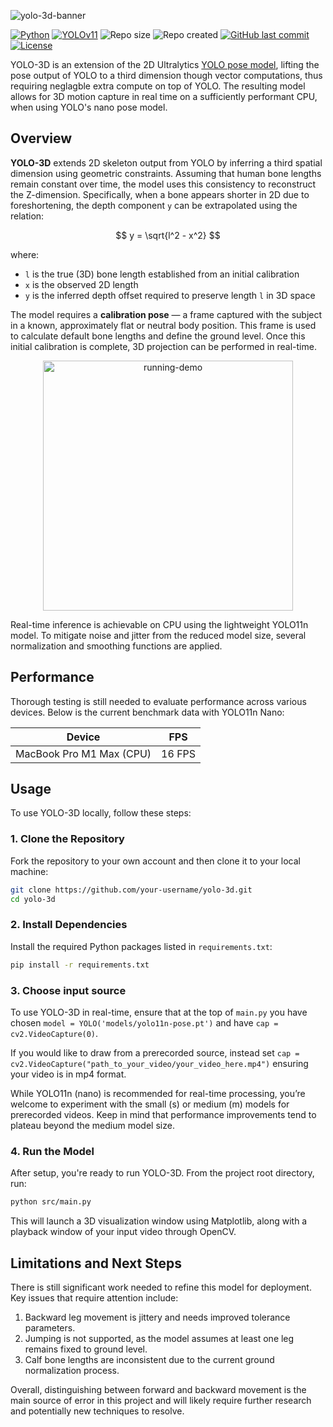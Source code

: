 ![yolo-3d-banner](https://github.com/user-attachments/assets/2a555c89-54a6-466c-8e96-2b737f9aaef9)


<a name="top"></a>

[![Python](https://img.shields.io/badge/Python-3ebeee?logo=python&logoColor=fff)](https://www.python.org/)
[![YOLOv11](https://img.shields.io/badge/model-Yolo11n--Pose-ff64da)](https://docs.ultralytics.com/tasks/pose/)
![Repo size](https://img.shields.io/github/repo-size/gabe-mc/3d-pose-detection?color=51f160)
![Repo created](https://img.shields.io/badge/repo%20created-June%2016%2C%202025-ff64da)
[![GitHub last commit](https://img.shields.io/github/last-commit/gabe-mc/3d-pose-detection)](https://github.com/gabe-mc/3d-pose-detection/commits)
[![License](https://img.shields.io/github/license/gabe-mc/3d-pose-detection?color=ff64da)](https://github.com/gabe-mc/3d-pose-detection/blob/main/LICENSE)


YOLO-3D is an extension of the 2D Ultralytics [YOLO pose model](https://docs.ultralytics.com/tasks/pose/), lifting the pose output of YOLO to a third dimension though vector computations, thus requiring neglagble extra compute on top of YOLO. The resulting model allows for 3D motion capture in real time on a sufficiently performant CPU, when using YOLO's nano pose model.

## Overview

**YOLO-3D** extends 2D skeleton output from YOLO by inferring a third spatial dimension using geometric constraints. Assuming that human bone lengths remain constant over time, the model uses this consistency to reconstruct the Z-dimension. Specifically, when a bone appears shorter in 2D due to foreshortening, the depth component `y` can be extrapolated using the relation:

$$
y = \sqrt{l^2 - x^2}
$$

where:  
- `l` is the true (3D) bone length established from an initial calibration  
- `x` is the observed 2D length  
- `y` is the inferred depth offset required to preserve length `l` in 3D space

The model requires a **calibration pose** — a frame captured with the subject in a known, approximately flat or neutral body position. This frame is used to calculate default bone lengths and define the ground level. Once this initial calibration is complete, 3D projection can be performed in real-time.

<p align="center">
  <img src="https://github.com/user-attachments/assets/8bb135a1-e242-4013-b487-dd19c2592858" width="400" alt="running-demo" />
</p>

Real-time inference is achievable on CPU using the lightweight YOLO11n model. To mitigate noise and jitter from the reduced model size, several normalization and smoothing functions are applied.


## Performance

Thorough testing is still needed to evaluate performance across various devices. Below is the current benchmark data with YOLO11n Nano:

| Device               | FPS  |
|----------------------|--------------------|
| MacBook Pro M1 Max (CPU) | 16 FPS         |

## Usage

To use YOLO-3D locally, follow these steps:

### 1. Clone the Repository

Fork the repository to your own account and then clone it to your local machine:

```bash
git clone https://github.com/your-username/yolo-3d.git
cd yolo-3d
```

### 2. Install Dependencies

Install the required Python packages listed in `requirements.txt`:

```bash
pip install -r requirements.txt
```

### 3. Choose input source

To use YOLO-3D in real-time, ensure that at the top of `main.py` you have chosen `model = YOLO('models/yolo11n-pose.pt')` and have `cap = cv2.VideoCapture(0)`. 

If you would like to draw from a prerecorded source, instead set `cap = cv2.VideoCapture("path_to_your_video/your_video_here.mp4")` ensuring your video is in mp4 format. 

While YOLO11n (nano) is recommended for real-time processing, you’re welcome to experiment with the small (s) or medium (m) models for prerecorded videos. Keep in mind that performance improvements tend to plateau beyond the medium model size.

### 4. Run the Model

After setup, you're ready to run YOLO-3D. From the project root directory, run:

```bash
python src/main.py
```

This will launch a 3D visualization window using Matplotlib, along with a playback window of your input video through OpenCV.

## Limitations and Next Steps

There is still significant work needed to refine this model for deployment. Key issues that require attention include:

1. Backward leg movement is jittery and needs improved tolerance parameters.
2. Jumping is not supported, as the model assumes at least one leg remains fixed to ground level.
3. Calf bone lengths are inconsistent due to the current ground normalization process.

Overall, distinguishing between forward and backward movement is the main source of error in this project and will likely require further research and potentially new techniques to resolve.


